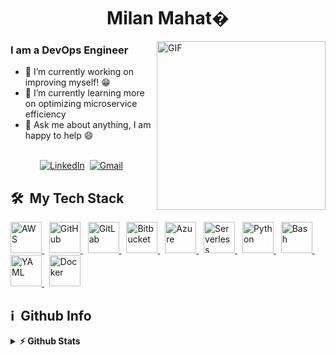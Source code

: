  <h1 align="center">Milan Mahat�</h1>

<!-- ![](https://camo.githubusercontent.com/5ff9182d12e799168a3bb67b88df7388ae08ede3/68747470733a2f2f6d69726f2e6d656469756d2e636f6d2f6d61782f3837352f312a7164415731546a434e353768316c6275757a766368672e676966 "Link to gif")
-->

<img align="right" height="270px" alt="GIF" src="https://camo.githubusercontent.com/5ff9182d12e799168a3bb67b88df7388ae08ede3/68747470733a2f2f6d69726f2e6d656469756d2e636f6d2f6d61782f3837352f312a7164415731546a434e353768316c6275757a766368672e676966" /> 

### I am a DevOps Engineer
- 🔭 I’m currently working on improving myself! :grin:
- 🐍 I’m currently learning more on optimizing microservice efficiency
- 💬 Ask me about anything, I am happy to help :smile:


<p align="center">
<br>
<a href="https://www.linkedin.com/in/milanmahat/"><img src="https://img.shields.io/badge/linkedin-%230077B5.svg?&style=for-the-badge&logo=linkedin&logoColor=white" alt="LinkedIn" /></a>&nbsp;
<a href="mailto:milan.mahat.739@gmail.com"><img src="https://img.shields.io/badge/gmail-%23D14836.svg?&style=for-the-badge&logo=gmail&logoColor=white" alt="Gmail"/></a>&nbsp;
</p>

<h2> 🛠 &nbsp;My Tech Stack</h2>
<a href="https://aws.amazon.com/" target="_blank"> <img src="images/aws.png" alt="AWS" width="50" height="50" title="AWS"/> </a>&nbsp;
<a href="https://github.com/" target="_blank"> <img src="images/github.png" alt="GitHub" width="50" height="50" title="GitHub"/> </a>&nbsp;
<a href="https://about.gitlab.com/" target="_blank"> <img src="images/gitlab.png" alt="GitLab" width="50" height="50" title="GitLab"/> </a>&nbsp;
<a href="https://bitbucket.org/" target="_blank"> <img src="images/bitbucket.png" alt="Bitbucket" width="50" height="50" title="Bitbucket"/> </a>&nbsp;
<a href="https://azure.microsoft.com/" target="_blank"> <img src="images/azure.png" alt="Azure" width="50" height="50" title="Azure"/> </a>&nbsp;
<a href="https://serverless.com/" target="_blank"> <img src="images/serverless.png" alt="Serverless" width="50" height="50" title="Serverless"/> </a>&nbsp;
<a href="https://www.python.org" target="_blank"> <img src="images/python.png" alt="Python" width="50" height="50" title="Python"/> </a>&nbsp;
<a href="https://www.gnu.org/software/bash/" target="_blank"> <img src="images/bash.png" alt="Bash" width="50" height="50" title="Bash"/> </a>&nbsp;
<a href="https://yaml.org/" target="_blank"> <img src="images/yaml.png" alt="YAML" width="50" height="50" title="YAML"/> </a>&nbsp;
<a href="https://www.docker.com/" target="_blank"> <img src="images/docker.png" alt="Docker" width="50" height="50" title="Docker"/> </a>


 
<h2>ℹ️ &nbsp;Github Info</h2>
<details>	
  <summary><b>⚡ Github Stats</b></summary>

<img height="180em" src="https://github-readme-stats.vercel.app/api?username=lordmilan&show_icons=true&locale=en" alt="milan" />
<img height="180em" src="https://github-readme-stats.vercel.app/api/top-langs?username=lordmilan&show_icons=true&locale=en&layout=compact&langs_count=7" alt="manumanoj0010"/>
</details>
